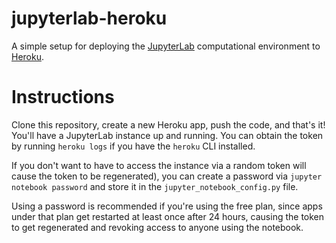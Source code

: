 # jupyterlab-heroku

A simple setup for deploying the <a href="https://github.com/jupyterlab/jupyterlab">JupyterLab</a> computational environment to <a href="https://www.heroku.com/">Heroku</a>.

# Instructions

Clone this repository, create a new Heroku app, push the code, and that's it!
You'll have a JupyterLab instance up and running. You can obtain the token by
running `heroku logs` if you have the `heroku` CLI installed.

If you don't want to have to access the instance via a random token will cause
the token to be regenerated), you can create a password via `jupyter notebook password`
and store it in the `jupyter_notebook_config.py` file.

Using a password is recommended if you're using the free plan, since apps under
that plan get restarted at least once after 24 hours, causing the token to
get regenerated and revoking access to anyone using the notebook.
